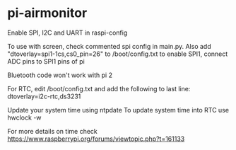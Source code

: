 # pi-airmonitor

Enable SPI, I2C and UART in raspi-config

To use with screen, check commented spi config in main.py. Also add "dtoverlay=spi1-1cs,cs0_pin=26" to /boot/config.txt to enable SPI1, connect ADC pins to SPI1 pins of pi

Bluetooth code won't work with pi 2

For RTC, edit /boot/config.txt and add the following to last line:
dtoverlay=i2c-rtc,ds3231

Update your system time using ntpdate
To update system time into RTC use hwclock -w

For more details on time check https://www.raspberrypi.org/forums/viewtopic.php?t=161133

